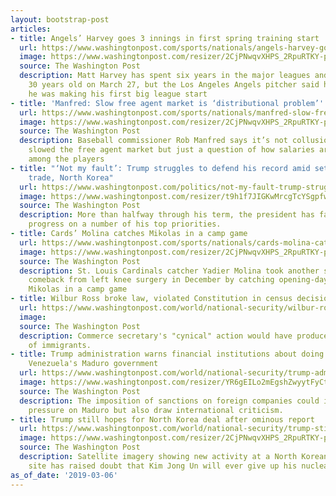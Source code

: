 ```yaml
---
layout: bootstrap-post
articles:
- title: Angels’ Harvey goes 3 innings in first spring training start
  url: https://www.washingtonpost.com/sports/nationals/angels-harvey-goes-3-innings-in-first-spring-training-start/2019/03/06/d93c3a96-406b-11e9-85ad-779ef05fd9d8_story.html
  image: https://www.washingtonpost.com/resizer/2CjPNwqvXHPS_2RpuRTKY-p3eVo=/1484x0/www.washingtonpost.com/pb/resources/img/twp-social-share.png
  source: The Washington Post
  description: Matt Harvey has spent six years in the major leagues and will turn
    30 years old on March 27, but the Los Angeles Angels pitcher said he felt as if
    he was making his first big league start
- title: 'Manfred: Slow free agent market is ‘distributional problem’'
  url: https://www.washingtonpost.com/sports/nationals/manfred-slow-free-agent-market-is-distributional-problem/2019/03/06/53914b34-406b-11e9-85ad-779ef05fd9d8_story.html
  image: https://www.washingtonpost.com/resizer/2CjPNwqvXHPS_2RpuRTKY-p3eVo=/1484x0/www.washingtonpost.com/pb/resources/img/twp-social-share.png
  source: The Washington Post
  description: Baseball commissioner Rob Manfred says it’s not collusion that has
    slowed the free agent market but just a question of how salaries are distributed
    among the players
- title: "‘Not my fault’: Trump struggles to defend his record amid setbacks on immigration,
    trade, North Korea"
  url: https://www.washingtonpost.com/politics/not-my-fault-trump-struggles-to-defend-his-record-amid-setbacks-on-immigration-trade-north-korea/2019/03/06/19ab2ca4-4026-11e9-a0d3-1210e58a94cf_story.html
  image: https://www.washingtonpost.com/resizer/t9h1f7JIGKwMrcgTcYSgpfwl_4E=/1484x0/arc-anglerfish-washpost-prod-washpost.s3.amazonaws.com/public/76MDV7SALAI6TIGTCIIOLCUUZ4.jpg
  source: The Washington Post
  description: More than halfway through his term, the president has failed to make
    progress on a number of his top priorities.
- title: Cards’ Molina catches Mikolas in a camp game
  url: https://www.washingtonpost.com/sports/nationals/cards-molina-catches-mikolas-in-a-camp-game/2019/03/06/1506a7da-4069-11e9-85ad-779ef05fd9d8_story.html
  image: https://www.washingtonpost.com/resizer/2CjPNwqvXHPS_2RpuRTKY-p3eVo=/1484x0/www.washingtonpost.com/pb/resources/img/twp-social-share.png
  source: The Washington Post
  description: St. Louis Cardinals catcher Yadier Molina took another step in his
    comeback from left knee surgery in December by catching opening-day starter Miles
    Mikolas in a camp game
- title: Wilbur Ross broke law, violated Constitution in census decision, judge rules
  url: https://www.washingtonpost.com/world/national-security/wilbur-ross-broke-law-violated-constitution-in-census-decision-judge-rules/2019/03/06/9d7962aa-404c-11e9-a0d3-1210e58a94cf_story.html
  image: 
  source: The Washington Post
  description: Commerce secretary's "cynical" action would have produced undercount
    of immigrants.
- title: Trump administration warns financial institutions about doing business with
    Venezuela's Maduro government
  url: https://www.washingtonpost.com/world/national-security/trump-administration-warns-financial-institutions-about-doing-business-with-venezuelas-maduro-government/2019/03/06/ab09314a-403b-11e9-a0d3-1210e58a94cf_story.html
  image: https://www.washingtonpost.com/resizer/YR6gEILo2mEgshZwyytFyCtr1Cs=/1484x0/arc-anglerfish-washpost-prod-washpost.s3.amazonaws.com/public/GBRJKFCAMEI6TE3BGAP7WW6V4Y.jpg
  source: The Washington Post
  description: The imposition of sanctions on foreign companies could increase the
    pressure on Maduro but also draw international criticism.
- title: Trump still hopes for North Korea deal after ominous report
  url: https://www.washingtonpost.com/world/national-security/trump-still-hopeful-for-north-korea-deal-despite-launch-work/2019/03/06/ebefc6ce-4063-11e9-85ad-779ef05fd9d8_story.html
  image: https://www.washingtonpost.com/resizer/2CjPNwqvXHPS_2RpuRTKY-p3eVo=/1484x0/www.washingtonpost.com/pb/resources/img/twp-social-share.png
  source: The Washington Post
  description: Satellite imagery showing new activity at a North Korean rocket launch
    site has raised doubt that Kim Jong Un will ever give up his nuclear weapons
as_of_date: '2019-03-06'
---
```


